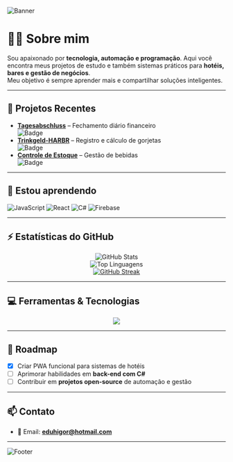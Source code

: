 <!-- Banner ou imagem no topo (pode substituir pela sua própria arte) -->
![Banner](https://capsule-render.vercel.app/api?type=waving&color=0:0f0f0f,100:1e90ff&height=200&section=header&text=Olá%2C%20eu%20sou%20Higor%20👋&fontSize=35&fontColor=ffffff&animation=twinkling)

# 👨‍💻 Sobre mim
Sou apaixonado por **tecnologia, automação e programação**. Aqui você encontra meus projetos de estudo e também sistemas práticos para **hotéis, bares e gestão de negócios**.  
Meu objetivo é sempre aprender mais e compartilhar soluções inteligentes.

---

## 🔭 Projetos Recentes
- [**Tagesabschluss**](https://github.com/harbr/tagesabschluss) – Fechamento diário financeiro  
  ![Badge](https://img.shields.io/badge/Status-Em%20Desenvolvimento-yellow?style=flat-square)  
- [**Trinkgeld-HARBR**](https://github.com/harbr/trinkgeld-harbr) – Registro e cálculo de gorjetas  
  ![Badge](https://img.shields.io/badge/Status-Concluído-brightgreen?style=flat-square)  
- [**Controle de Estoque**](https://github.com/harbr/stock-control) – Gestão de bebidas  
  ![Badge](https://img.shields.io/badge/Status-Em%20Progresso-orange?style=flat-square)  

---

## 🌱 Estou aprendendo
![JavaScript](https://img.shields.io/badge/JavaScript-000?style=for-the-badge&logo=javascript)
![React](https://img.shields.io/badge/React-000?style=for-the-badge&logo=react)
![C#](https://img.shields.io/badge/C%23-000?style=for-the-badge&logo=c-sharp)
![Firebase](https://img.shields.io/badge/Firebase-000?style=for-the-badge&logo=firebase)

---

## ⚡ Estatísticas do GitHub
<div align="center">
  
![GitHub Stats](https://github-readme-stats.vercel.app/api?username=harbr&show_icons=true&theme=tokyonight&hide_border=true)  
![Top Linguagens](https://github-readme-stats.vercel.app/api/top-langs/?username=harbr&layout=compact&theme=tokyonight&hide_border=true)  
[![GitHub Streak](https://streak-stats.demolab.com?user=harbr&theme=tokyonight&hide_border=true)](https://git.io/streak-stats)

</div>

---

## 💻 Ferramentas & Tecnologias
<p align="center">
  <img src="https://skillicons.dev/icons?i=html,css,js,react,cs,firebase,git,github" />
</p>

---

## 🎯 Roadmap
- [x] Criar PWA funcional para sistemas de hotéis  
- [ ] Aprimorar habilidades em **back-end com C#**  
- [ ] Contribuir em **projetos open-source** de automação e gestão  

---

## 📫 Contato
- 📧 Email: **eduhigor@hotmail.com**   

---

<!-- Footer com efeito wave -->
![Footer](https://capsule-render.vercel.app/api?type=waving&color=0:1e90ff,100:0f0f0f&height=120&section=footer)

